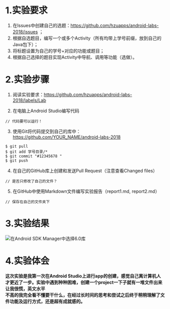 # 1.实验要求


1. 在Issues中创建自己的选题：https://github.com/hzuapps/android-labs-2018/issues ；
2. 根据自选题目，编写一个或多个Activity（所有均带上学号前缀，放到自己的Java包下）；
3. 将标题设置为自己的学号+对应的功能或题目；
4. 根据自己选择的题目实现Activity中导航、调用等功能（选做）。


# 2.实验步骤

1. 阅读实验要求：https://github.com/hzuapps/android-labs-2018/labels/Lab   

2. 在电脑上Android Studio编写代码  

```   
// 代码要可以运行！
```   

3. 使用Git将代码提交到自己的库中：https://github.com/YOUR_NAME/android-labs-2018   
```  
$ git pull
$ git add 学号目录/*
$ git commit "#12345678 "
$ git push
```  

4. 在自己的GitHub库上创建和发送Pull Request（注意查看Changed files）  
```  
// 是否只修改了自己的文件？
```  

5. 在GitHub中使用Markdown文件编写实验报告（report1.md, report2.md）  
```  
// 保存在自己的文件夹下
```  

# 3.实验结果

![在Android SDK Manager中选择6.0库](https://github.com/h-higgins/android-labs-2018/blob/master/com1614080901119/%232jietu.png "配置教育网下载代理")

# 4.实验体会
**这次实验是我第一次在Android Studio上进行app的创建，感觉自己离计算机人才更近了一步。实验中遇到种种困难，创建一个project一下子就有一堆文件出来让我很慌，英文水平  
不高的我完全看不懂要干什么，在经过长时间的思考和尝试之后终于稍稍理解了文件功能及运行方式，还是超有成就感的。**
